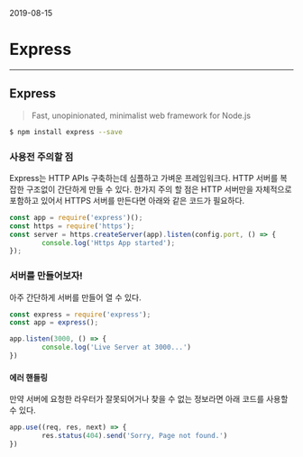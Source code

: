 2019-08-15
# Express
---
## Express
> Fast, unopinionated, minimalist web framework for Node.js

```bash
$ npm install express --save
```



### 사용전 주의할 점

Express는 HTTP APIs 구축하는데 심플하고 가벼운 프레임워크다. HTTP 서버를 복잡한 구조없이 간단하게 만들 수 있다. 한가지 주의 할 점은 HTTP 서버만을 자체적으로 포함하고 있어서 HTTPS 서버를 만든다면 아래와 같은 코드가 필요하다.

```javascript
const app = require('express')();
const https = require('https');
const server = https.createServer(app).listen(config.port, () => {
		console.log('Https App started');
});
```



### 서버를 만들어보자!

아주 간단하게 서버를 만들어 열 수 있다.

```javascript
const express = require('express');
const app = express();

app.listen(3000, () => {
		console.log('Live Server at 3000...')
})
```



#### 에러 핸들링

만약 서버에 요청한 라우터가 잘못되어거나 찾을 수 없는 정보라면 아래 코드를 사용할 수 있다.

```javascript
app.use((req, res, next) => {
		res.status(404).send('Sorry, Page not found.')
})
```

